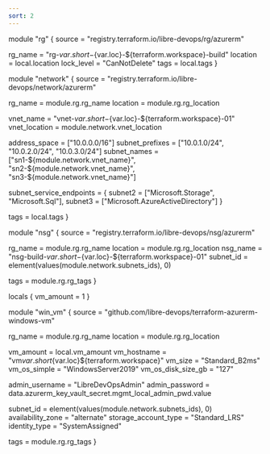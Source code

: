 ```yaml
---
sort: 2
---
```


module "rg" {
  source = "registry.terraform.io/libre-devops/rg/azurerm"

  rg_name    = "rg-${var.short}-${var.loc}-${terraform.workspace}-build"
  location   = local.location
  lock_level = "CanNotDelete"
  tags       = local.tags
}

module "network" {
  source = "registry.terraform.io/libre-devops/network/azurerm"

  rg_name  = module.rg.rg_name
  location = module.rg.rg_location

  vnet_name     = "vnet-${var.short}-${var.loc}-${terraform.workspace}-01"
  vnet_location = module.network.vnet_location

  address_space   = ["10.0.0.0/16"]
  subnet_prefixes = ["10.0.1.0/24", "10.0.2.0/24", "10.0.3.0/24"]
  subnet_names    = ["sn1-${module.network.vnet_name}", "sn2-${module.network.vnet_name}", "sn3-${module.network.vnet_name}"]

  subnet_service_endpoints = {
    subnet2 = ["Microsoft.Storage", "Microsoft.Sql"],
    subnet3 = ["Microsoft.AzureActiveDirectory"]
  }

  tags = local.tags
}

module "nsg" {
  source = "registry.terraform.io/libre-devops/nsg/azurerm"

  rg_name   = module.rg.rg_name
  location  = module.rg.rg_location
  nsg_name  = "nsg-build-${var.short}-${var.loc}-${terraform.workspace}-01"
  subnet_id = element(values(module.network.subnets_ids), 0)

  tags = module.rg.rg_tags
}

locals {
  vm_amount = 1
}

module "win_vm" {
  source = "github.com/libre-devops/terraform-azurerm-windows-vm"

  rg_name  = module.rg.rg_name
  location = module.rg.rg_location

  vm_amount          = local.vm_amount
  vm_hostname        = "vm${var.short}${var.loc}${terraform.workspace}"
  vm_size            = "Standard_B2ms"
  vm_os_simple       = "WindowsServer2019"
  vm_os_disk_size_gb = "127"

  admin_username = "LibreDevOpsAdmin"
  admin_password = data.azurerm_key_vault_secret.mgmt_local_admin_pwd.value

  subnet_id            = element(values(module.network.subnets_ids), 0)
  availability_zone    = "alternate"
  storage_account_type = "Standard_LRS"
  identity_type        = "SystemAssigned"

  tags = module.rg.rg_tags
}
